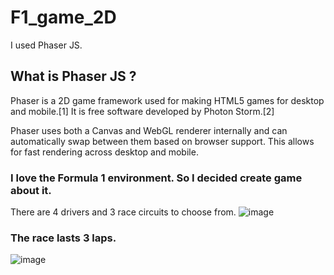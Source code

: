 ﻿# F1_game_2D
I used Phaser JS.
## What is Phaser JS ?
Phaser is a 2D game framework used for making HTML5 games for desktop and mobile.[1] It is free software developed by Photon Storm.[2]

Phaser uses both a Canvas and WebGL renderer internally and can automatically swap between them based on browser support. This allows for fast rendering across desktop and mobile.

### I love the Formula 1 environment. So I decided create game about it.
There are 4 drivers and 3 race circuits to choose from.
![image](https://user-images.githubusercontent.com/77916807/170452877-86ffd309-5ab2-4407-a1b0-356eaef3dadf.png)

### The race lasts 3 laps.
![image](https://user-images.githubusercontent.com/77916807/170453420-c46b4e31-ff58-4ddf-b615-8d2b407a2b07.png)




